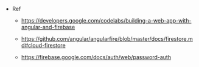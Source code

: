 + Ref
  + https://developers.google.com/codelabs/building-a-web-app-with-angular-and-firebase
  + https://github.com/angular/angularfire/blob/master/docs/firestore.md#cloud-firestore

  + https://firebase.google.com/docs/auth/web/password-auth